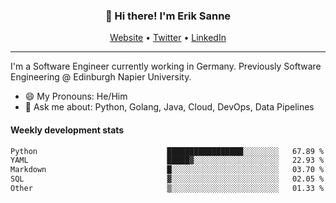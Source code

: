 <h3 align="center">👋 Hi there! I'm Erik Sanne</h3>
<p align="center">
  <a href="https://eriksanne.com">Website</a> •
  <a href="https://twitter.com/ErikKonradSanne">Twitter</a> •
  <a href="https://www.linkedin.com/in/eriksanne/">LinkedIn</a>
</p>

---
I'm a Software Engineer currently working in Germany. Previously Software Engineering @ Edinburgh Napier University.

- 😄 My Pronouns: He/Him
- 💬 Ask me about: Python, Golang, Java, Cloud, DevOps, Data Pipelines

<h4>Weekly development stats</h4>
<!--START_SECTION:waka-->

```txt
Python                             █████████████████░░░░░░░░   67.89 %
YAML                               █████▓░░░░░░░░░░░░░░░░░░░   22.93 %
Markdown                           █░░░░░░░░░░░░░░░░░░░░░░░░   03.70 %
SQL                                ▓░░░░░░░░░░░░░░░░░░░░░░░░   02.05 %
Other                              ▒░░░░░░░░░░░░░░░░░░░░░░░░   01.33 %
```

<!--END_SECTION:waka-->
